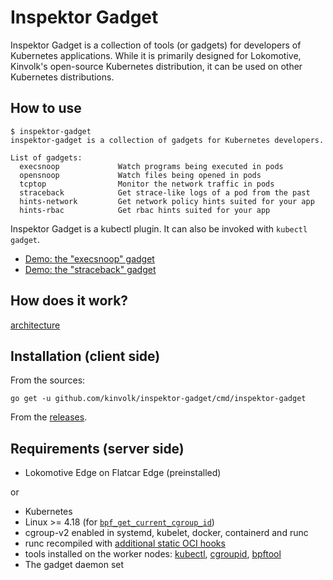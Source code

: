 # Inspektor Gadget

Inspektor Gadget is a collection of tools (or gadgets) for developers of
Kubernetes applications. While it is primarily designed for Lokomotive,
Kinvolk's open-source Kubernetes distribution, it can be used on other
Kubernetes distributions.

## How to use

```
$ inspektor-gadget
inspektor-gadget is a collection of gadgets for Kubernetes developers.

List of gadgets:
  execsnoop             Watch programs being executed in pods
  opensnoop             Watch files being opened in pods
  tcptop                Monitor the network traffic in pods
  straceback            Get strace-like logs of a pod from the past
  hints-network         Get network policy hints suited for your app
  hints-rbac            Get rbac hints suited for your app
```

Inspektor Gadget is a kubectl plugin. It can also be invoked with `kubectl gadget`.

- [Demo: the "execsnoop" gadget](Documentation/demo-execsnoop.md)
- [Demo: the "straceback" gadget](Documentation/demo-straceback.md)

## How does it work?

[architecture](Documentation/architecture.md)

## Installation (client side)

From the sources:
```
go get -u github.com/kinvolk/inspektor-gadget/cmd/inspektor-gadget
```

From the [releases](https://github.com/kinvolk/inspektor-gadget/releases).

## Requirements (server side)

- Lokomotive Edge on Flatcar Edge (preinstalled)

or

- Kubernetes
- Linux >= 4.18 (for [`bpf_get_current_cgroup_id`](https://github.com/iovisor/bcc/blob/master/docs/kernel-versions.md))
- cgroup-v2 enabled in systemd, kubelet, docker, containerd and runc
- runc recompiled with [additional static OCI hooks](https://github.com/kinvolk/runc/tree/alban/static-hooks)
- tools installed on the worker nodes: [kubectl](https://kubernetes.io/docs/tasks/tools/install-kubectl/), [cgroupid](https://github.com/kinvolk/cgroupid), [bpftool](https://github.com/kinvolk/linux/tree/alban/bpftool-all/tools/bpf/bpftool)
- The gadget daemon set

